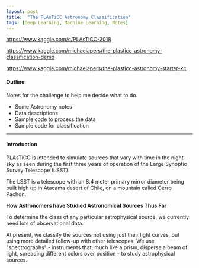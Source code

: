```yaml
---
layout: post
title:  "The PLAsTiCC Astronomy Classification"
tags: [Deep Learning, Machine Learning, Notes]
---
```


https://www.kaggle.com/c/PLAsTiCC-2018

https://www.kaggle.com/michaelapers/the-plasticc-astronomy-classification-demo

https://www.kaggle.com/michaelapers/the-plasticc-astronomy-starter-kit

#### Outline

Notes for the challenge to help me decide what to do.

* Some Astronomy notes
* Data descriptions
* Sample code to process the data
* Sample code for classification

---

#### Introduction

PLAsTiCC is intended to simulate sources that vary with 
time in the night-sky as seen during the first three 
years of operation of the Large Synoptic Survey Telescope (LSST).

The LSST is a telescope with an 8.4 meter primary mirror diameter being built high up 
in Atacama desert of Chile, on a mountain called Cerro Pachon.

**How Astronomers have Studied Astronomical Sources Thus Far**


To determine the class of any particular astrophysical source, 
we currently need lots of observational data.

At present, we classify the sources not using just their light 
curves, but using more detailed follow-up with other telescopes. 
We use "spectrographs" - instruments that, much like a prism, 
disperse a beam of light, spreading different colors over position - to study astrophysical sources.
